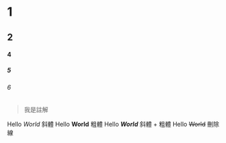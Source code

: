 # 1
## 2
#### 4
##### 5
###### 6

> 我是註解

Hello *World*       斜體
Hello **World**     粗體
Hello ***World***   斜體 + 粗體
Hello ~~World~~     刪除線
